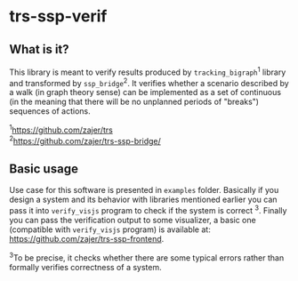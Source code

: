# trs-ssp-verif
## What is it?
This library is meant to verify results produced by `tracking_bigraph`<sup>1</sup> library and transformed by `ssp_bridge`<sup>2</sup>. It verifies whether a scenario described by a walk (in graph theory sense) can be implemented as a set of continuous (in the meaning that there will be no unplanned periods of "breaks") sequences of actions.

<sup>1</sup>https://github.com/zajer/trs<br/>
<sup>2</sup>https://github.com/zajer/trs-ssp-bridge/

## Basic usage
Use case for this software is presented in ``examples`` folder. Basically if you design a system and its behavior with libraries mentioned earlier you can pass it into ``verify_visjs`` program to check if the system is correct <sup>3</sup>. Finally you can pass the verification output to some visualizer, a basic one (compatible with ``verify_visjs`` program) is available at: https://github.com/zajer/trs-ssp-frontend.

<sup>3</sup>To be precise, it checks whether there are some typical errors rather than formally verifies correctness of a system.
